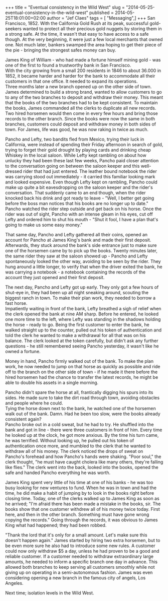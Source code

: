 +++
title = "Eventual consistency in the Wild West"
slug = "2014-05-25-eventual-consistency-in-the-wild-west"
published = 2014-05-25T18:01:00+02:00
author = "Jef Claes"
tags = [ "Messaging",]
+++
San Francisco, 1852. With the California Gold Rush at its peak,
successful gold-seekers wanted to protect all their precious gold
nuggets by storing them in a strong safe. At the time, it wasn't that
easy to have access to a safe though. At the very beginning, it were
just a few local merchants that owned one. Not much later, bankers
swamped the area hoping to get their piece of the pie - bringing the
strongest safes money can buy.  
  
James King of William - who had made a fortune himself mining gold - was
one of the first to found a trustworthy bank in San Francisco.  
With the city growing from a small 200 residents in 1846 to about 36.000
in 1852, it became harder and harder for the bank to accommodate all
their customers in that one office. It needed to expand its
operations.  
Three months later a new branch opened up on the other side of town.
James determined to build a strong brand, wanted to allow customers to
go to any of the two branches to deposit and withdraw their money. This
meant that the books of the two branches had to be kept consistent. To
maintain the books, James commanded all the clerks to duplicate all new
records. Two hired horsemen would then come in every few hours and bring
those records to the other branch. Since the books were now the same in
both branches, customers could deposit and withdraw money in both sides
of town. For James, life was good, he was now raking in twice as much.  
  
Pancho and Lefty, two bandits fled from Mexico, trying their luck in
California, were instead of spending their Friday afternoon in search of
gold, trying to forget their gold drought by playing cards and drinking
cheap Whiskey in the local saloon. While Lefty kept rambling on about
how unlucky they had been these last few weeks, Pancho paid closer
attention to the conversation going on between the saloon keeper and
this well-dressed rider that had just entered. The leather bound
notebook the rider was carrying stood out immediately - it carried this
familiar looking mark and looked expensive. Even though Lefty kept on
rambling, Pancho could make up quite a bit eavesdropping on the saloon
keeper and the rider's conversation. That suddenly came to an end
though, when the rider knocked back his drink and got ready to leave -
"Well, I better get going before the boss man notices that his books are
no longer up to date."  
Pancho watched the rider step outside and get back on his horse. Once
the rider was out of sight, Pancho with an intense gleam in his eyes,
cut off Lefty and ordered him to shut his mouth - "Shut it fool, I have
a plan that's going to make us some easy money."  
  
That same day, Pancho and Lefty gathered all their coins, opened an
account for Pancho at James King's bank and made their first deposit.
Afterwards, they stuck around the bank's side entrance just to make sure
one of the horsemen came by to pick up the books. Twenty minutes later,
the same rider they saw at the saloon showed up - Pancho and Lefty
spontaneously looked the other way, avoiding to be seen by the rider.
They hung around a little longer, to verify that when the driver exited
the bank, he was carrying a notebook - a notebook containing the records
of the account they just opened and their first deposit.  
  
The next day, Pancho and Lefty got up early. They only got a few hours
of shut-eye in, they had been up all night sneaking around, scouting the
biggest ranch in town. To make their plan work, they needed to borrow a
fast horse.  
Impatiently waiting in front of the bank, Lefty breathed a sigh of
relief when the clerk opened the bank at nine AM sharp. Before he
entered, he looked one more time to the left, where Lefty was standing
in the shadows holding the horse - ready to go. Being the first customer
to enter the bank, he walked straight up to the counter, pulled out his
token of authentication and told the clerk he wanted to make a
withdrawal for all that was on his balance. The clerk looked at the
token carefully, but didn't ask any further questions - he still
remembered seeing Pancho yesterday, it wasn't like he owned a fortune.  
  
Money in hand, Pancho firmly walked out of the bank. To make the plan
work, he now needed to jump on that horse as quickly as possible and
ride off to the branch on the other side of town - if he made it there
before the hired horsemen had the chance to transfer the latest records,
he might be able to double his assets in a single morning.  
  
Pancho didn't spare the horse at all, frantically digging his spurs into
its sides. He made sure to take the dirt road through town, avoiding
obstacles and people where he could.  
Tying the horse down next to the bank, he watched one of the horsemen
walk out of the bank. Damn. Had he been too slow, were the books already
consistent again?  
Pancho broke out in a cold sweat, but he had to try. He shuffled into
the bank and got in line - there were three customers in front of him.
Every time he looked up at the clock, he got more anxious. By the time
his turn came, he was terrified. Without looking up, he pulled out his
token of authentication once more, and mumbled to the clerk that he
wanted to withdraw all of his money. The clerk noticed the drops of
sweat on Pancho's forehead and how Pancho's hands were shaking. "Poor
soul," the clerk thought, "he must have caught cholera like many others,
they're falling like flies." The clerk went into the back, looked into
the books, opened the safe and handed Pancho everything he was worth.  
  
James King spent very little of his time at one of his banks - he was
too busy looking for new ventures to fund. When he was in town and had
the time, he did make a habit of jumping by to look in the books right
before closing time. Today, one of the clerks walked up to James King as
soon as he arrived; "I'm afraid there has been made a mistake in the
books, sir. The books show that one customer withdrew all of his money
twice today. First here, and then in the other branch. Something must
have gone wrong copying the records." Going through the records, it was
obvious to James King what had happened; they had been robbed.  
  
"Thank the lord that it's only for a small amount. Let's make sure this
doesn't happen again." James started by hiring two extra horsemen, but
to be even more sure he also had to introduce some new rules. A customer
could now only withdraw $5 a day, unless he had proven to be a good and
reliable customer. If a customer needed to withdraw extraordinary large
amounts, he needed to inform a specific branch one day in advance. This
allowed both branches to keep serving all customers smoothly while not
giving up on operating in a semi-autonomous fashion. James was even
considering opening a new branch in the famous city of angels, Los
Angeles.  
  
Next time; isolation levels in the Wild West.
